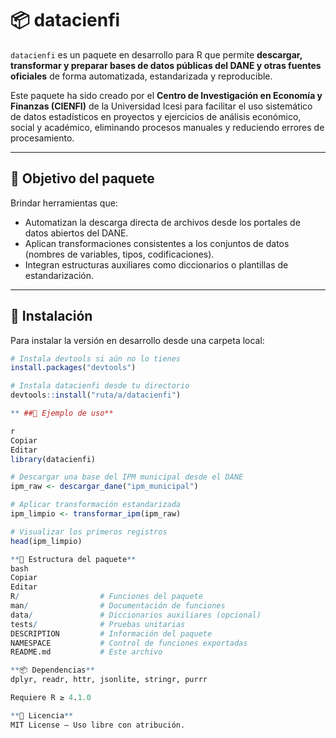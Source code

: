 # 📦 datacienfi

`datacienfi` es un paquete en desarrollo para R que permite **descargar, transformar y preparar bases de datos públicas del DANE y otras fuentes oficiales** de forma automatizada, estandarizada y reproducible.

Este paquete ha sido creado por el **Centro de Investigación en Economía y Finanzas (CIENFI)** de la Universidad Icesi para facilitar el uso sistemático de datos estadísticos en proyectos y ejercicios de análisis económico, social y académico, eliminando procesos manuales y reduciendo errores de procesamiento.

---

## 🎯 Objetivo del paquete

Brindar herramientas que:

- Automatizan la descarga directa de archivos desde los portales de datos abiertos del DANE.
- Aplican transformaciones consistentes a los conjuntos de datos (nombres de variables, tipos, codificaciones).
- Integran estructuras auxiliares como diccionarios o plantillas de estandarización.

---

## 🚀 Instalación

Para instalar la versión en desarrollo desde una carpeta local:

```r
# Instala devtools si aún no lo tienes
install.packages("devtools")

# Instala datacienfi desde tu directorio
devtools::install("ruta/a/datacienfi")

** ##🔧 Ejemplo de uso**

r
Copiar
Editar
library(datacienfi)

# Descargar una base del IPM municipal desde el DANE
ipm_raw <- descargar_dane("ipm_municipal")

# Aplicar transformación estandarizada
ipm_limpio <- transformar_ipm(ipm_raw)

# Visualizar los primeros registros
head(ipm_limpio)

**📁 Estructura del paquete**
bash
Copiar
Editar
R/                  # Funciones del paquete
man/                # Documentación de funciones
data/               # Diccionarios auxiliares (opcional)
tests/              # Pruebas unitarias
DESCRIPTION         # Información del paquete
NAMESPACE           # Control de funciones exportadas
README.md           # Este archivo

**📦 Dependencias**
dplyr, readr, httr, jsonlite, stringr, purrr

Requiere R ≥ 4.1.0

**📄 Licencia**
MIT License – Uso libre con atribución.



